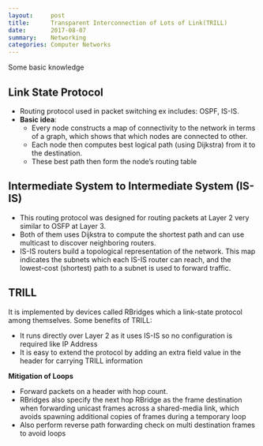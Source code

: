 ```yaml
---
layout:     post
title:      Transparent Interconnection of Lots of Link(TRILL)
date:       2017-08-07
summary:    Networking
categories: Computer Networks
---
```


Some basic knowledge


## **Link State Protocol**
- Routing protocol used in packet switching ex includes: OSPF, IS-IS.
- **Basic idea**:
  - Every node constructs a map of connectivity to the network in terms of a graph, which shows that which nodes are connected to other.
  - Each node then computes best logical path (using Dijkstra) from it to the destination.
  - These best path then form the node’s routing table

## **Intermediate System to Intermediate System (IS-IS)**
- This routing protocol was designed for routing packets at Layer 2 very similar to OSFP at Layer 3.
- Both of them uses Dijkstra to compute the shortest path and can use multicast to discover neighboring routers.
- IS-IS routers build a topological representation of the network. This map indicates the subnets which each IS-IS router can reach, and the lowest-cost (shortest) path to a subnet is used to forward traffic.


## **TRILL**

It is implemented by devices called RBridges which a link-state protocol among themselves. Some benefits of TRILL:

- It runs directly over Layer 2 as it uses IS-IS so no configuration is required like IP Address
- It is easy to extend the protocol by adding an extra field value in the header for carrying TRILL information

**Mitigation of Loops**

- Forward packets on a header with hop count.
- RBridges also specify the next hop RBridge as the frame destination when forwarding unicast frames across a shared-media link, which avoids spawning additional copies of frames during a temporary loop
- Also perform reverse path forwarding check on multi destination frames to avoid loops

